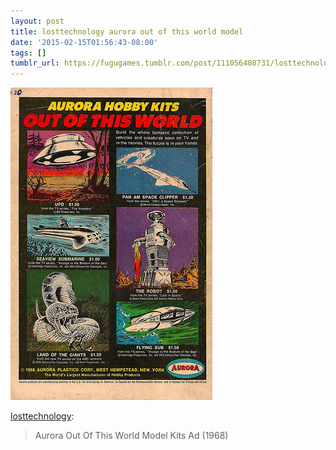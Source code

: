 ```yaml
---
layout: post
title: losttechnology aurora out of this world model
date: '2015-02-15T01:56:43-08:00'
tags: []
tumblr_url: https://fugugames.tumblr.com/post/111056408731/losttechnology-aurora-out-of-this-world-model
---
```

 ![](/tumblr_files/tumblr_njswl60Afu1soamaro1_400.jpg)  

[losttechnology](http://losttechnology.tumblr.com/post/111056362924/aurora-out-of-this-world-model-kits-ad-1968):

> Aurora Out Of This World Model Kits Ad (1968)

